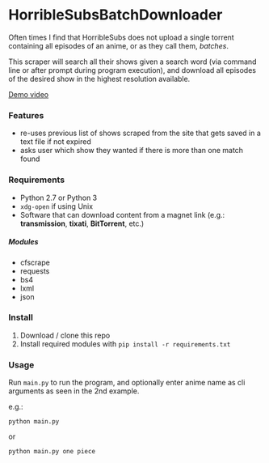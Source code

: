 # HorribleSubsBatchDownloader

Often times I find that HorribleSubs does not upload a single torrent
containing all episodes of an anime, or as they call them, _batches_.

This scraper will search all their shows given a search word (via
command line or after prompt during program execution), and download all
episodes of the desired show in the highest resolution available.

[Demo video](https://www.youtube.com/watch?v=0FqFxD7GCI8&feature=youtu.be)


### Features

* re-uses previous list of shows scraped from the site that gets saved
in a text file if not expired
* asks user which show they wanted if there is more than one match
found


### Requirements

* Python 2.7 or Python 3
* `xdg-open` if using Unix
* Software that can download content from a magnet link (e.g.:
__transmission__, __tixati__, __BitTorrent__, etc.)

##### Modules

* cfscrape
* requests
* bs4
* lxml
* json


### Install

1. Download / clone this repo
2. Install required modules with `pip install -r requirements.txt`

### Usage

Run `main.py` to run the program, and optionally enter anime name
as cli arguments as seen in the 2nd example.

e.g.:

```
python main.py
```

or

```
python main.py one piece
```
